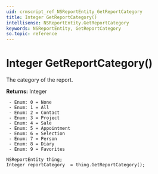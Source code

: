 ```yaml
---
uid: crmscript_ref_NSReportEntity_GetReportCategory
title: Integer GetReportCategory()
intellisense: NSReportEntity.GetReportCategory
keywords: NSReportEntity, GetReportCategory
so.topic: reference
---
```


# Integer GetReportCategory()

The category of the report.

**Returns:** Integer

     - Enum: 0 = None 
     - Enum: 1 = All 
     - Enum: 2 = Contact 
     - Enum: 3 = Project 
     - Enum: 4 = Sale 
     - Enum: 5 = Appointment 
     - Enum: 6 = Selection 
     - Enum: 7 = Person 
     - Enum: 8 = Diary 
     - Enum: 9 = Favorites 

```crmscript
NSReportEntity thing;
Integer reportCategory  = thing.GetReportCategory();
```


